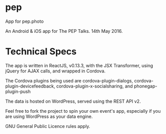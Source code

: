 # pep
App for pep.photo

An Android & iOS app for
The PEP Talks.
14th May 2016.

Technical Specs
===============

The app is written in ReactJS, v0.13.3, with the JSX Transformer, using jQuery for AJAX calls, and wrapped in Cordova.

The Cordova plugins being used are
cordova-plugin-dialogs, 
cordova-plugin-devicefeedback, 
cordova-plugin-x-socialsharing, and
phonegap-plugin-push

The data is hosted on WordPress, served using the REST API v2.

Feel free to fork the project to spin your own event's app, especially if you are using WordPress as your data engine.

GNU General Public Licence rules apply.
